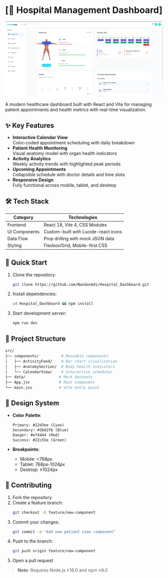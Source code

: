 
# [🏥 Hospital Management Dashboard]

![Dashboard Preview](https://raw.githubusercontent.com/NandanAdi/Hospital_Dashboard/main/public/image.png)

A modern healthcare dashboard built with React and Vite for managing patient appointments and health metrics with real-time visualization.

## ✨ Key Features

- **Interactive Calendar View**  
  Color-coded appointment scheduling with daily breakdown
- **Patient Health Monitoring**  
  Visual anatomy model with organ health indicators
- **Activity Analytics**  
  Weekly activity trends with highlighted peak periods
- **Upcoming Appointments**  
  Collapsible schedule with doctor details and time slots
- **Responsive Design**  
  Fully functional across mobile, tablet, and desktop

## 🛠️ Tech Stack

| Category       | Technologies                          |
|---------------|---------------------------------------|
| Frontend      | React 18, Vite 4, CSS Modules         |
| UI Components | Custom-built with Lucide-react icons  |
| Data Flow     | Prop drilling with mock JSON data     |
| Styling       | Flexbox/Grid, Mobile-first CSS        |

## 🚀 Quick Start

1. Clone the repository:
   ```bash
   git clone https://github.com/NandanAdi/Hospital_Dashboard.git
   ```
2. Install dependencies:
   ```bash
   cd Hospital_Dashboard && npm install
   ```
3. Start development server:
   ```bash
   npm run dev
   ```

## 📂 Project Structure

```bash
src/
├── components/          # Reusable components
│   ├── ActivityFeed/    # Bar chart visualization
│   ├── AnatomySection/  # Body health indicators
│   └── CalendarView/    # Interactive scheduler
├── data/               # Mock datasets
├── App.jsx             # Root component
└── main.jsx            # Vite entry point
```

## 🎨 Design System

- **Color Palette**:
  ```
  Primary: #22d3ee (Cyan)
  Secondary: #3b82f6 (Blue)
  Danger: #ef4444 (Red)
  Success: #22c55e (Green)
  ```

- **Breakpoints**:
  - Mobile: <768px
  - Tablet: 768px-1024px
  - Desktop: ≥1024px

## 🤝 Contributing

1. Fork the repository
2. Create a feature branch:
   ```bash
   git checkout -b feature/new-component
   ```
3. Commit your changes:
   ```bash
   git commit -m "Add new patient view component"
   ```
4. Push to the branch:
   ```bash
   git push origin feature/new-component
   ```
5. Open a pull request


> **Note**: Requires Node.js ≥16.0 and npm ≥8.0  
